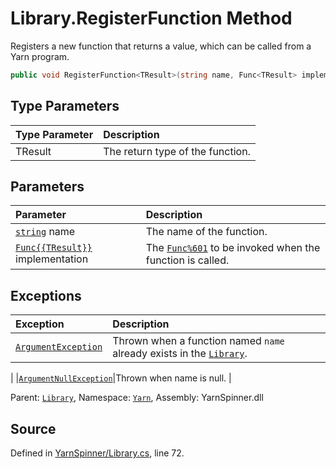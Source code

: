 # Library.RegisterFunction<TResult> Method

Registers a new function that returns a value, which can be
called from a Yarn program.


```csharp
public void RegisterFunction<TResult>(string name, Func<TResult> implementation)
```

## Type Parameters
|Type Parameter|Description|
|:---|:---|
|TResult|The return type of the function.|
## Parameters
|Parameter|Description|
|:---|:---|
|[`string`](https://docs.microsoft.com/dotnet/api/System.String) name|The name of the function.|
|[`Func{{TResult}}`](https://docs.microsoft.com/dotnet/api/System.Func{{TResult}}) implementation|The [`Func%601`](https://docs.microsoft.com/dotnet/api/System.Func%601) to be invoked when the function is called.|


## Exceptions
|Exception|Description|
|:---|:---|
|[`ArgumentException`](https://docs.microsoft.com/dotnet/api/System.ArgumentException)|Thrown when a function named <code data-dev-comment-type="paramref" class="paramref">name</code> already exists in the [`Library`](/api/csharp/yarn/library.md).
|
|[`ArgumentNullException`](https://docs.microsoft.com/dotnet/api/System.ArgumentNullException)|Thrown when name is null.
|
<div class="class-metadata">

Parent: [`Library`](/api/csharp/yarn/library.md), Namespace: [`Yarn`](/api/csharp/yarn/README.md), Assembly: YarnSpinner.dll
</div>

## Source
Defined in [YarnSpinner/Library.cs](https://github.com/YarnSpinnerTool/YarnSpinner//blob/develop/YarnSpinner/Library.cs#L72), line 72.
